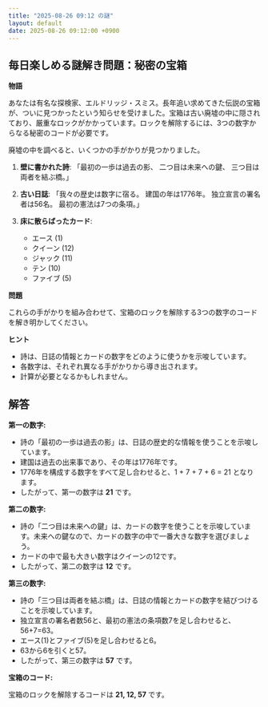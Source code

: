 ```yaml
---
title: "2025-08-26 09:12 の謎"
layout: default
date: 2025-08-26 09:12:00 +0900
---
```

## 毎日楽しめる謎解き問題：秘密の宝箱

**物語**

あなたは有名な探検家、エルドリッジ・スミス。長年追い求めてきた伝説の宝箱が、ついに見つかったという知らせを受けました。宝箱は古い廃墟の中に隠されており、厳重なロックがかかっています。ロックを解除するには、3つの数字からなる秘密のコードが必要です。

廃墟の中を調べると、いくつかの手がかりが見つかりました。

1.  **壁に書かれた詩**:
    「最初の一歩は過去の影、
    二つ目は未来への鍵、
    三つ目は両者を結ぶ橋。」

2.  **古い日誌**:
    「我々の歴史は数字に宿る。
    建国の年は1776年。
    独立宣言の署名者は56名。
    最初の憲法は7つの条項。」

3.  **床に散らばったカード**:
    *   エース (1)
    *   クイーン (12)
    *   ジャック (11)
    *   テン (10)
    *   ファイブ (5)

**問題**

これらの手がかりを組み合わせて、宝箱のロックを解除する3つの数字のコードを解き明かしてください。

**ヒント**

*   詩は、日誌の情報とカードの数字をどのように使うかを示唆しています。
*   各数字は、それぞれ異なる手がかりから導き出されます。
*   計算が必要となるかもしれません。

## 解答

**第一の数字:**

*   詩の「最初の一歩は過去の影」は、日誌の歴史的な情報を使うことを示唆しています。
*   建国は過去の出来事であり、その年は1776年です。
*   1776年を構成する数字をすべて足し合わせると、1 + 7 + 7 + 6 = 21 となります。
*   したがって、第一の数字は **21** です。

**第二の数字:**

*   詩の「二つ目は未来への鍵」は、カードの数字を使うことを示唆しています。未来への鍵なので、カードの数字の中で一番大きな数字を選びましょう。
*   カードの中で最も大きい数字はクイーンの12です。
*   したがって、第二の数字は **12** です。

**第三の数字:**

*   詩の「三つ目は両者を結ぶ橋」は、日誌の情報とカードの数字を結びつけることを示唆しています。
*   独立宣言の署名者数56と、最初の憲法の条項数7を足し合わせると、56+7=63。
*   エース(1)とファイブ(5)を足し合わせると6。
*   63から6を引くと57。
*   したがって、第三の数字は **57** です。

**宝箱のコード:**

宝箱のロックを解除するコードは **21, 12, 57** です。
